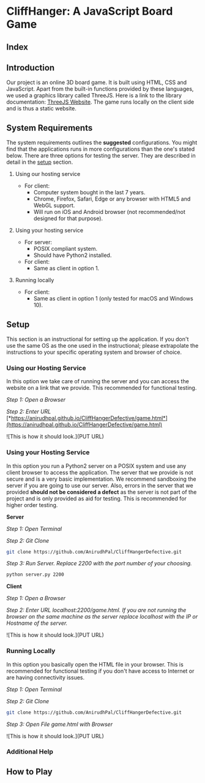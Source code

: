 CliffHanger: A JavaScript Board Game
===

Index
---

Introduction
---

Our project is an online 3D board game. It is built using HTML, CSS and JavaScript. Apart from the built-in functions provided by these languages, we used a graphics library called ThreeJS. Here is a link to the library documentation: [ThreeJS Website](https://threejs.org/). The game runs locally on the client side and is thus a static website.

System Requirements
---

The system requirements outlines the **suggested** configurations. You might find that the applications runs in more configurations than the one's stated below. There are three options for testing the server. They are described in detail in the [setup]() section.

1. Using our hosting service
    * For client:
        * Computer system bought in the last 7 years.
        * Chrome, Firefox, Safari, Edge or any browser with HTML5 and WebGL support.
        * Will run on iOS and Android browser (not recommended/not designed for that purpose).

2. Using your hosting service
    * For server:
        * POSIX compliant system.
        * Should have Python2 installed.
    * For client:
        * Same as client in option 1.

3. Running locally
    * For client:
        * Same as client in option 1 (only tested for macOS and Windows 10).

Setup
---

This section is an instructional for setting up the application. If you don't use the same OS as the one used in the instructional; please extrapolate the instructions to your specific operating system and browser of choice.

### Using our Hosting Service

In this option we take care of running the server and you can access the website on a link that we provide. This recommended for functional testing.

*Step 1: Open a Browser*

*Step 2: Enter URL* [*https://anirudhpal.github.io/CliffHangerDefective/game.html*](https://anirudhpal.github.io/CliffHangerDefective/game.html)

![This is how it should look.](PUT URL)

### Using your Hosting Service

In this option you run a Python2 server on a POSIX system and use any client browser to access the application. The server that we provide is not secure and is a very basic implementation. We recommend sandboxing the server if you are going to use our server. Also, errors in the server that we provided **should not be considered a defect** as the server is not part of the project and is only provided as aid for testing. This is recommended for higher order testing.

**Server**

*Step 1: Open Terminal*

*Step 2: Git Clone*

```bash
git clone https://github.com/AnirudhPal/CliffHangerDefective.git
```

*Step 3: Run Server. Replace 2200 with the port number of your choosing.*

```bash
python server.py 2200
```

**Client**

*Step 1: Open a Browser*

*Step 2: Enter URL localhost:2200/game.html. If you are not running the browser on the same machine as the server replace localhost with the IP or Hostname of the server.*

![This is how it should look.](PUT URL)

### Running Locally

In this option you basically open the HTML file in your browser. This is recommended for functional testing if you don't have access to Internet or are having connectivity issues.

*Step 1: Open Terminal*

*Step 2: Git Clone*

```bash
git clone https://github.com/AnirudhPal/CliffHangerDefective.git
```

*Step 3: Open File game.html with Browser*

![This is how it should look.](PUT URL)

### Additional Help

How to Play
---
